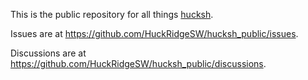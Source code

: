 This is the public repository for all things [hucksh](https://huckridge.com/hucksh/).

Issues are at https://github.com/HuckRidgeSW/hucksh_public/issues.

Discussions are at https://github.com/HuckRidgeSW/hucksh_public/discussions.
